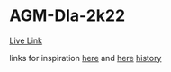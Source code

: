 # AGM-Dla-2k22

[Live Link](https://sensational-florentine-54d87a.netlify.app/)

links for inspiration [here](https://reinvent.awsevents.com/) and [here](https://themewagon.com/themes/free-bootstrap-event-website-template-sunfest/)
[history](https://members.tripod.com/pss_mankon_2/)
